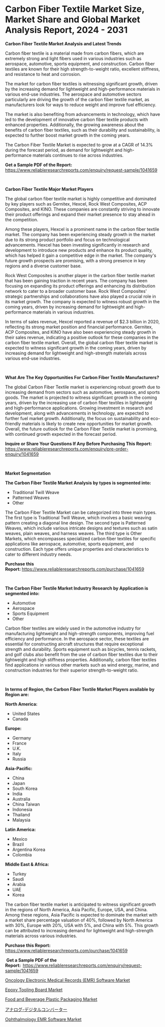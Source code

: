 <p><h1>Carbon Fiber Textile Market Size, Market Share and Global Market Analysis Report, 2024 - 2031</h1></p><p><strong>Carbon Fiber Textile Market Analysis and Latest Trends</strong></p>
<p><p>Carbon fiber textile is a material made from carbon fibers, which are extremely strong and light fibers used in various industries such as aerospace, automotive, sports equipment, and construction. Carbon fiber textiles are known for their high strength-to-weight ratio, excellent stiffness, and resistance to heat and corrosion.</p><p>The market for carbon fiber textiles is witnessing significant growth, driven by the increasing demand for lightweight and high-performance materials in various end-use industries. The aerospace and automotive sectors particularly are driving the growth of the carbon fiber textile market, as manufacturers look for ways to reduce weight and improve fuel efficiency.</p><p>The market is also benefiting from advancements in technology, which have led to the development of innovative carbon fiber textile products with enhanced properties. Additionally, the growing awareness about the benefits of carbon fiber textiles, such as their durability and sustainability, is expected to further boost market growth in the coming years.</p><p>The Carbon Fiber Textile Market is expected to grow at a CAGR of 14.3% during the forecast period, as demand for lightweight and high-performance materials continues to rise across industries.</p></p>
<p><strong>Get a Sample PDF of the Report:&nbsp;</strong> <a href="https://www.reliableresearchreports.com/enquiry/request-sample/1041659">https://www.reliableresearchreports.com/enquiry/request-sample/1041659</a></p>
<p>&nbsp;</p>
<p><strong>Carbon Fiber Textile Major Market Players</strong></p>
<p><p>The global carbon fiber textile market is highly competitive and dominated by key players such as Gernitex, Hexcel, Rock West Composites, ACP Composites, and KINO. These companies are constantly striving to innovate their product offerings and expand their market presence to stay ahead in the competition.</p><p>Among these players, Hexcel is a prominent name in the carbon fiber textile market. The company has been experiencing steady growth in the market due to its strong product portfolio and focus on technological advancements. Hexcel has been investing significantly in research and development to introduce new products and enhance its product quality, which has helped it gain a competitive edge in the market. The company's future growth prospects are promising, with a strong presence in key regions and a diverse customer base.</p><p>Rock West Composites is another player in the carbon fiber textile market that has been gaining traction in recent years. The company has been focusing on expanding its product offerings and enhancing its distribution network to cater to a broader customer base. Rock West Composites' strategic partnerships and collaborations have also played a crucial role in its market growth. The company is expected to witness robust growth in the coming years, driven by increasing demand for lightweight and high-performance materials in various industries.</p><p>In terms of sales revenue, Hexcel reported a revenue of $2.3 billion in 2020, reflecting its strong market position and financial performance. Gernitex, ACP Composites, and KINO have also been experiencing steady growth in their sales revenue, indicating a positive outlook for these companies in the carbon fiber textile market. Overall, the global carbon fiber textile market is expected to witness significant growth in the coming years, driven by increasing demand for lightweight and high-strength materials across various end-use industries.</p></p>
<p>&nbsp;</p>
<p><strong>What Are The Key Opportunities For Carbon Fiber Textile Manufacturers?</strong></p>
<p><p>The global Carbon Fiber Textile market is experiencing robust growth due to increasing demand from sectors such as automotive, aerospace, and sports goods. The market is projected to witness significant growth in the coming years, driven by the increasing use of carbon fiber textiles in lightweight and high-performance applications. Growing investment in research and development, along with advancements in technology, are expected to further fuel market growth. Additionally, the focus on sustainability and eco-friendly materials is likely to create new opportunities for market growth. Overall, the future outlook for the Carbon Fiber Textile market is promising, with continued growth expected in the forecast period.</p></p>
<p><strong>Inquire or Share Your Questions If Any Before Purchasing This Report:</strong> <a href="https://www.reliableresearchreports.com/enquiry/pre-order-enquiry/1041659">https://www.reliableresearchreports.com/enquiry/pre-order-enquiry/1041659</a></p>
<p>&nbsp;</p>
<p><strong>Market Segmentation</strong></p>
<p><strong>The Carbon Fiber Textile Market Analysis by types is segmented into:</strong></p>
<p><ul><li>Traditional Twill Weave</li><li>Patterned Weaves</li><li>Other</li></ul></p>
<p><p>The Carbon Fiber Textile Market can be categorized into three main types. The first type is Traditional Twill Weave, which involves a basic weaving pattern creating a diagonal line design. The second type is Patterned Weaves, which include various intricate designs and textures such as satin weaves, plain weaves, and harness weaves. The third type is Other Markets, which encompasses specialized carbon fiber textiles for specific applications like aerospace, automotive, sports equipment, and construction. Each type offers unique properties and characteristics to cater to different industry needs.</p></p>
<p><strong>Purchase this Report:&nbsp;</strong><a href="https://www.reliableresearchreports.com/purchase/1041659">https://www.reliableresearchreports.com/purchase/1041659</a></p>
<p>&nbsp;</p>
<p><strong>The Carbon Fiber Textile Market Industry Research by Application is segmented into:</strong></p>
<p><ul><li>Automotive</li><li>Aerospace</li><li>Sports Equipment</li><li>Other</li></ul></p>
<p><p>Carbon fiber textiles are widely used in the automotive industry for manufacturing lightweight and high-strength components, improving fuel efficiency and performance. In the aerospace sector, these textiles are essential for constructing aircraft structures that require exceptional strength and durability. Sports equipment such as bicycles, tennis rackets, and golf clubs also benefit from the use of carbon fiber textiles due to their lightweight and high stiffness properties. Additionally, carbon fiber textiles find applications in various other markets such as wind energy, marine, and construction industries for their superior strength-to-weight ratio.</p></p>
<p>&nbsp;</p>
<p><strong>In terms of Region, the Carbon Fiber Textile Market Players available by Region are:</strong></p>
<p>
    <p> <strong> North America: </strong>
        <ul>
            <li>United States</li>
            <li>Canada</li>
        </ul>
        </p> 
    <p> <strong> Europe: </strong>
        <ul>
            <li>Germany</li>
            <li>France</li>
            <li>U.K.</li>
            <li>Italy</li>
            <li>Russia</li>
        </ul>
        </p> 
    <p> <strong> Asia-Pacific: </strong>
        <ul>
            <li>China</li>
            <li>Japan</li>
            <li>South Korea</li>
            <li>India</li>
            <li>Australia</li>
            <li>China Taiwan</li>
            <li>Indonesia</li>
            <li>Thailand</li>
            <li>Malaysia</li>
        </ul>
        </p> 
    <p> <strong> Latin America: </strong>
        <ul>
            <li>Mexico</li>
            <li>Brazil</li>
            <li>Argentina Korea</li>
            <li>Colombia</li>
        </ul>
        </p> 
    <p> <strong> Middle East & Africa: </strong>
        <ul>
            <li>Turkey</li>
            <li>Saudi</li>
            <li>Arabia</li>
            <li>UAE</li>
            <li>Korea</li>
        </ul>
    </p>
    </p>
<p><p>The carbon fiber textile market is anticipated to witness significant growth in the regions of North America, Asia Pacific, Europe, USA, and China. Among these regions, Asia Pacific is expected to dominate the market with a market share percentage valuation of 40%, followed by North America with 30%, Europe with 20%, USA with 5%, and China with 5%. This growth can be attributed to increasing demand for lightweight and high-strength materials across various industries.</p></p>
<p><strong>Purchase this Report: </strong><a href="https://www.reliableresearchreports.com/purchase/1041659">https://www.reliableresearchreports.com/purchase/1041659</a></p>
<p>&nbsp;<strong>Get a Sample PDF of the Report:&nbsp;&nbsp;</strong><a href="https://www.reliableresearchreports.com/enquiry/request-sample/1041659">https://www.reliableresearchreports.com/enquiry/request-sample/1041659</a></p>
<p><strong></strong></p>
<p><p><a href="https://issuu.com/reportprime-2/docs/oncology-electronic-medical-records-emr-software-m">Oncology Electronic Medical Records (EMR) Software Market</a></p><p><a href="https://github.com/okotobwrhuteie/Market-Research-Report-List-1/blob/main/epoxy-tooling-board-market.md">Epoxy Tooling Board Market</a></p><p><a href="https://github.com/myacatherineblakecaczo9vcsw/Market-Research-Report-List-1/blob/main/food-and-beverage-plastic-packaging-market.md">Food and Beverage Plastic Packaging Market</a></p><p><a href="https://github.com/ycmtqqhvk3273/Market-Research-Report-List-1/blob/main/4771386193936.md">アナログ-デジタルコンバーター</a></p><p><a href="https://issuu.com/reportprime-2/docs/ophthalmology-emr-software-market-size-2030.pptx">Ophthalmology EMR Software Market</a></p></p>